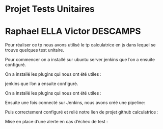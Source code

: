 # Projet Tests Unitaires

# Raphael ELLA Victor DESCAMPS


Pour réaliser ce tp nous avons utilisé le tp calculatrice en js dans lequel se trouve quelques test unitaire.


Pour commencer on a installé sur ubuntu server jenkins que l’on a ensuite configuré.


On a installé les plugins qui nous ont été utiles :

jenkins que l’on a ensuite configuré.


On a installé les plugins qui nous ont été utiles :



Ensuite une fois connecté sur Jenkins, nous avons créé une pipeline:

Puis  correctement configuré et relié notre lien de projet github calculatrice : 

Mise en place d’une alerte en cas d’échec de test :


